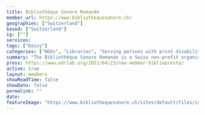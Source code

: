 ```yaml
---
title: Bibliothèque Sonore Romande
member_url: https://www.bibliothequesonore.ch/
geographies: ["Switzerland"]
based: ["Switzerland"]
ig: [""] 
services: 
tags: ["Daisy"]
categories: ["NGOs", "Libraries", "Serving persons with print disabilities"]
summary: "The Bibliothèque Sonore Romande is a Swiss non-profit organisation which provides audiobooks to people with reading disabilities."
press: https://www.edrlab.org/2021/04/23/new-member-bibliopresto/
active: true
layout: members
showReadTime: false
showDate: false
permalink: ""
date: 
featureImage: "https://www.bibliothequesonore.ch/sites/default/files/image/2023-01/logo_bsr_2022_opti.svg"
---
```

